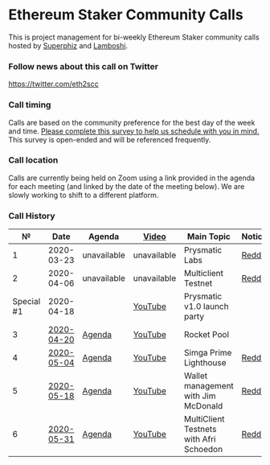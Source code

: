 # Ethereum Staker Community Calls
This is project management for bi-weekly Ethereum Staker community calls hosted by [Superphiz](https://reddit.com/u/superphiz) and [Lamboshi](https://twitter.com/L_Nakaghini).

### Follow news about this call on Twitter

https://twitter.com/eth2scc

### Call timing

Calls are based on the community preference for the best day of the week and time. [Please complete this survey to help us schedule with you in mind.](https://docs.google.com/forms/d/e/1FAIpQLSeOLFOxIivjsBJ9bHKTEpsT5Le-aiBIYzjHG3UW2fl1m4ZAuA/viewform) This survey is open-ended and will be referenced frequently.

### Call location

Calls are currently being held on Zoom using a link provided in the agenda for each meeting (and linked by the date of the meeting below). We are slowly working to shift to a different platform.

### Call History

 №  | Date                             |Agenda| [Video](https://www.youtube.com)            |Main Topic         |Notice  |
--- | -------------------------------- | -------------- | -------------------- | -------------------- | -----------------|
1|2020-03-23|unavailable|unavailable|Prysmatic Labs|[Reddit](https://www.reddit.com/r/ethstaker/comments/fnkx2e/im_hosting_a_eth_staker_community_call_on_zoom/)
2|2020-04-06|unavailable|unavailable|Multiclient Testnet|[Reddit](https://www.reddit.com/r/ethstaker/comments/fpi42w/announcing_the_ethereum_2_stakers_community_call/)
Special #1|2020-04-18||[YouTube](https://youtu.be/bVcrbzUcx6M?t=83)|Prysmatic v1.0 launch party|
3|[2020-04-20](https://us02web.zoom.us/j/86703865759?pwd=ZGxzZlBQTEY3UEVweGZHOFZ1N29mZz09)|[Agenda](agendas/2020-04-20.md)|[YouTube](https://www.youtube.com/watch?v=4BoIcZjjaUc)|Rocket Pool|
4|[2020-05-04](https://us02web.zoom.us/j/83693871186?pwd=TkI3TVlYaUNBZjBwbzVyenZsOHFXUT09)|[Agenda](agendas/2020-05-04.md)|[YouTube](https://www.youtube.com/watch?v=jwIR_9riQiA)|Simga Prime Lighthouse|[Reddit](https://www.reddit.com/r/ethstaker/comments/g8qwvv/ethereum_stakers_community_call_4_will_feature/)
5|[2020-05-18](https://us02web.zoom.us/j/83099118571?pwd=Q1NvMVRiMmNUUExLV3FuVjIyMXg2Zz09)|[Agenda](agendas/2020-05-18.md)|[YouTube](https://youtu.be/LB1MmF-mEKM)|Wallet management with Jim McDonald|[Reddit](https://www.reddit.com/r/ethstaker/comments/gfcbqu/ethereum_stakers_community_call_5_will_feature/)
6|[2020-05-31](https://us02web.zoom.us/j/82423321664)|[Agenda](agendas/2020-05-31.md)|[YouTube](https://www.youtube.com/watch?v=C838NYaU77Q)|MultiClient Testnets with Afri Schoedon|[Reddit](https://www.reddit.com/r/ethstaker/comments/gukxns/watch_on_youtube_ethereum_stakers_community_call/)
